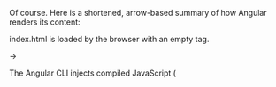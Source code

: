 Of course. Here is a shortened, arrow-based summary of how Angular renders its content:

index.html is loaded by the browser with an empty <app-root></app-root> tag.

→

The Angular CLI injects compiled JavaScript (<script> tags) into index.html.

→

The browser executes these scripts, running the code in main.ts first.

→

main.ts calls the bootstrapApplication(AppComponent) function.

→

Angular starts and reads the @Component decorator metadata from AppComponent.

→

Angular sees the selector: 'app-root' and finds the <app-root> tag in index.html.

→

Angular injects the component's HTML from its templateUrl into the <app-root> tag.

→

The user sees the fully rendered component.